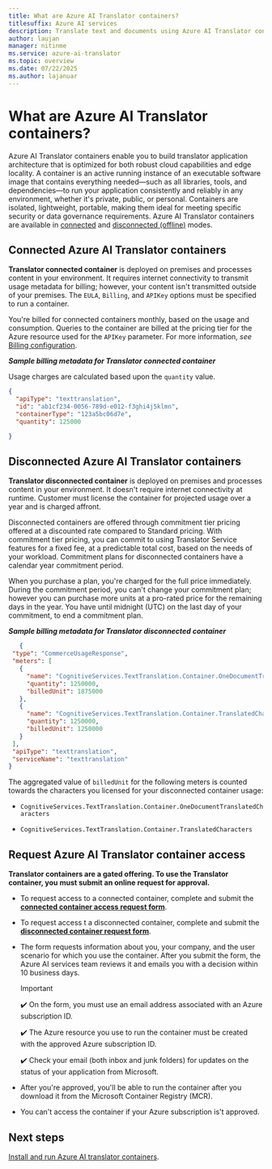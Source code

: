 ```yaml
---
title: What are Azure AI Translator containers?
titlesuffix: Azure AI services
description: Translate text and documents using Azure AI Translator containers.
author: laujan
manager: nitinme
ms.service: azure-ai-translator
ms.topic: overview
ms.date: 07/22/2025
ms.author: lajanuar
---
```


# What are Azure AI Translator containers?

Azure AI Translator containers enable you to build translator application architecture that is optimized for both robust cloud capabilities and edge locality. A container is an active running instance of an executable software image that contains everything needed—such as all libraries, tools, and dependencies—to run your application consistently and reliably in any environment, whether it's private, public, or personal. Containers are isolated, lightweight, portable, making them ideal for meeting specific security or data governance requirements. Azure AI Translator containers are available in [connected](#connected-azure-ai-translator-containers) and [disconnected (offline)](#disconnected-azure-ai-translator-containers) modes.

## Connected Azure AI Translator containers

**Translator connected container** is deployed on premises and processes content in your environment. It requires internet connectivity to transmit usage metadata for billing; however, your content isn't transmitted outside of your premises. The `EULA`, `Billing`, and `APIKey` options must be specified to run a container.

You're billed for connected containers monthly, based on the usage and consumption. Queries to the container are billed at the pricing tier for the Azure resource used for the `APIKey` parameter. For more information, *see* [Billing configuration](configuration.md#billing-configuration-setting).

  ***Sample billing metadata for Translator connected container***

  Usage charges are calculated based upon the `quantity` value.

   ```json
   {
     "apiType": "texttranslation",
     "id": "ab1cf234-0056-789d-e012-f3ghi4j5klmn",
     "containerType": "123a5bc06d7e",
     "quantity": 125000

   }
   ```

## Disconnected Azure AI Translator containers

**Translator disconnected container** is deployed on premises and processes content in your environment. It doesn't require internet connectivity at runtime. Customer must license the container for projected usage over a year and is charged affront.

Disconnected containers are offered through commitment tier pricing offered at a discounted rate compared to Standard pricing. With commitment tier pricing, you can commit to using Translator Service features for a fixed fee, at a predictable total cost, based on the needs of your workload. Commitment plans for disconnected containers have a calendar year commitment period.

When you purchase a plan, you're charged for the full price immediately. During the commitment period, you can't change your commitment plan; however you can purchase more units at a pro-rated price for the remaining days in the year. You have until midnight (UTC) on the last day of your commitment, to end a commitment plan.

  ***Sample billing metadata for Translator disconnected container***

   ```json
      {
    "type": "CommerceUsageResponse",
    "meters": [
      {
        "name": "CognitiveServices.TextTranslation.Container.OneDocumentTranslatedCharacters",
        "quantity": 1250000,
        "billedUnit": 1875000
      },
      {
        "name": "CognitiveServices.TextTranslation.Container.TranslatedCharacters",
        "quantity": 1250000,
        "billedUnit": 1250000
      }
    ],
    "apiType": "texttranslation",
    "serviceName": "texttranslation"
   }
```

The aggregated value of `billedUnit` for the following meters is counted  towards the characters you licensed for your disconnected container usage:

* `CognitiveServices.TextTranslation.Container.OneDocumentTranslatedCharacters`

* `CognitiveServices.TextTranslation.Container.TranslatedCharacters`

## Request Azure AI Translator container access

**Translator containers are a gated offering. To use the Translator container, you must submit an online request for approval.**

* To request access to a connected container, complete and submit the [**connected container access request form**](https://aka.ms/csgate-translator).

* To request access t a disconnected container, complete and submit the [**disconnected container request form**](https://aka.ms/csdisconnectedcontainers).

* The form requests information about you, your company, and the user scenario for which you use the container. After you submit the form, the Azure AI services team reviews it and emails you with a decision within 10 business days.

  > [!IMPORTANT]
  > ✔️ On the form, you must use an email address associated with an Azure subscription ID.
  >
  > ✔️ The Azure resource you use to run the container must be created with the approved Azure subscription ID.
  >
  > ✔️ Check your email (both inbox and junk folders) for updates on the status of your application from Microsoft.

* After you're approved, you'll be able to run the container after you download it from the Microsoft Container Registry (MCR).

* You can't access the container if your Azure subscription is't approved.

## Next steps

[Install and run Azure AI translator containers](install-run.md).
